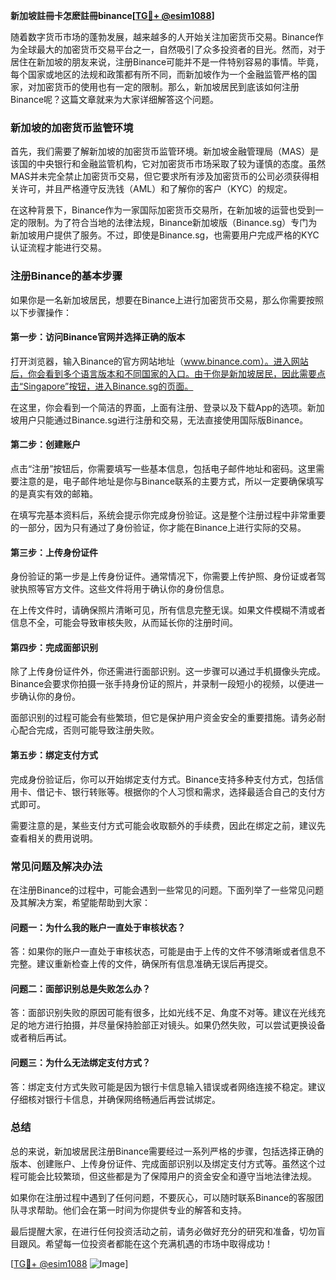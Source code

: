 **新加坡註冊卡怎麽註冊binance[[TG💪+ @esim1088](https://t.me/s/esim1088)]**

随着数字货币市场的蓬勃发展，越来越多的人开始关注加密货币交易。Binance作为全球最大的加密货币交易平台之一，自然吸引了众多投资者的目光。然而，对于居住在新加坡的朋友来说，注册Binance可能并不是一件特别容易的事情。毕竟，每个国家或地区的法规和政策都有所不同，而新加坡作为一个金融监管严格的国家，对加密货币的使用也有一定的限制。那么，新加坡居民到底该如何注册Binance呢？这篇文章就来为大家详细解答这个问题。

### 新加坡的加密货币监管环境

首先，我们需要了解新加坡的加密货币监管环境。新加坡金融管理局（MAS）是该国的中央银行和金融监管机构，它对加密货币市场采取了较为谨慎的态度。虽然MAS并未完全禁止加密货币交易，但它要求所有涉及加密货币的公司必须获得相关许可，并且严格遵守反洗钱（AML）和了解你的客户（KYC）的规定。

在这种背景下，Binance作为一家国际加密货币交易所，在新加坡的运营也受到一定的限制。为了符合当地的法律法规，Binance新加坡版（Binance.sg）专门为新加坡用户提供了服务。不过，即使是Binance.sg，也需要用户完成严格的KYC认证流程才能进行交易。

### 注册Binance的基本步骤

如果你是一名新加坡居民，想要在Binance上进行加密货币交易，那么你需要按照以下步骤操作：

#### 第一步：访问Binance官网并选择正确的版本

打开浏览器，输入Binance的官方网站地址（www.binance.com）。进入网站后，你会看到多个语言版本和不同国家的入口。由于你是新加坡居民，因此需要点击“Singapore”按钮，进入Binance.sg的页面。

在这里，你会看到一个简洁的界面，上面有注册、登录以及下载App的选项。新加坡用户只能通过Binance.sg进行注册和交易，无法直接使用国际版Binance。

#### 第二步：创建账户

点击“注册”按钮后，你需要填写一些基本信息，包括电子邮件地址和密码。这里需要注意的是，电子邮件地址是你与Binance联系的主要方式，所以一定要确保填写的是真实有效的邮箱。

在填写完基本资料后，系统会提示你完成身份验证。这是整个注册过程中非常重要的一部分，因为只有通过了身份验证，你才能在Binance上进行实际的交易。

#### 第三步：上传身份证件

身份验证的第一步是上传身份证件。通常情况下，你需要上传护照、身份证或者驾驶执照等官方文件。这些文件将用于确认你的身份信息。

在上传文件时，请确保照片清晰可见，所有信息完整无误。如果文件模糊不清或者信息不全，可能会导致审核失败，从而延长你的注册时间。

#### 第四步：完成面部识别

除了上传身份证件外，你还需进行面部识别。这一步骤可以通过手机摄像头完成。Binance会要求你拍摄一张手持身份证的照片，并录制一段短小的视频，以便进一步确认你的身份。

面部识别的过程可能会有些繁琐，但它是保护用户资金安全的重要措施。请务必耐心配合完成，否则可能导致注册失败。

#### 第五步：绑定支付方式

完成身份验证后，你可以开始绑定支付方式。Binance支持多种支付方式，包括信用卡、借记卡、银行转账等。根据你的个人习惯和需求，选择最适合自己的支付方式即可。

需要注意的是，某些支付方式可能会收取额外的手续费，因此在绑定之前，建议先查看相关的费用说明。

### 常见问题及解决办法

在注册Binance的过程中，可能会遇到一些常见的问题。下面列举了一些常见问题及其解决方案，希望能帮助到大家：

#### 问题一：为什么我的账户一直处于审核状态？

答：如果你的账户一直处于审核状态，可能是由于上传的文件不够清晰或者信息不完整。建议重新检查上传的文件，确保所有信息准确无误后再提交。

#### 问题二：面部识别总是失败怎么办？

答：面部识别失败的原因可能有很多，比如光线不足、角度不对等。建议在光线充足的地方进行拍摄，并尽量保持脸部正对镜头。如果仍然失败，可以尝试更换设备或者稍后再试。

#### 问题三：为什么无法绑定支付方式？

答：绑定支付方式失败可能是因为银行卡信息输入错误或者网络连接不稳定。建议仔细核对银行卡信息，并确保网络畅通后再尝试绑定。

### 总结

总的来说，新加坡居民注册Binance需要经过一系列严格的步骤，包括选择正确的版本、创建账户、上传身份证件、完成面部识别以及绑定支付方式等。虽然这个过程可能会比较繁琐，但这些都是为了保障用户的资金安全和遵守当地法律法规。

如果你在注册过程中遇到了任何问题，不要灰心，可以随时联系Binance的客服团队寻求帮助。他们会在第一时间为你提供专业的解答和支持。

最后提醒大家，在进行任何投资活动之前，请务必做好充分的研究和准备，切勿盲目跟风。希望每一位投资者都能在这个充满机遇的市场中取得成功！

[[TG💪+ @esim1088](https://t.me/s/esim1088) ![Image](https://i.postimg.cc/4NQfJmqS/Snipaste-2025-05-13-00-14-12.png)]